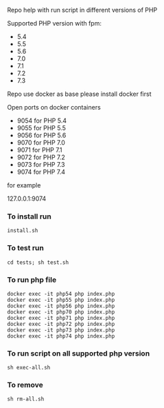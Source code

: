 Repo help with run script in different versions of PHP

Supported PHP version with fpm:

* 5.4
* 5.5
* 5.6
* 7.0
* 7.1
* 7.2
* 7.3

Repo use docker as base please install docker first

Open ports on docker containers

* 9054 for PHP 5.4
* 9055 for PHP 5.5
* 9056 for PHP 5.6
* 9070 for PHP 7.0
* 9071 for PHP 7.1
* 9072 for PHP 7.2
* 9073 for PHP 7.3
* 9074 for PHP 7.4

for example

127.0.0.1:9074

### To install run

```
install.sh
```
### To test run

```
cd tests; sh test.sh
```

### To run php file

```
docker exec -it php54 php index.php
docker exec -it php55 php index.php
docker exec -it php56 php index.php
docker exec -it php70 php index.php
docker exec -it php71 php index.php
docker exec -it php72 php index.php
docker exec -it php73 php index.php
docker exec -it php74 php index.php
```

### To run script on all supported php version

```
sh exec-all.sh
```

### To remove
```
sh rm-all.sh
```
